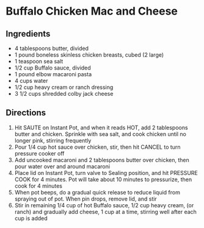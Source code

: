 # Buffalo Chicken Mac and Cheese

## Ingredients
- 4 tablespoons butter, divided
- 1 pound boneless skinless chicken breasts, cubed (2 large)
- 1 teaspoon sea salt
- 1/2 cup Buffalo sauce, divided
- 1 pound elbow macaroni pasta
- 4 cups water
- 1/2 cup heavy cream or ranch dressing
- 3 1/2 cups shredded colby jack cheese

## Directions
1. Hit SAUTE on Instant Pot, and when it reads HOT, add 2 tablespoons butter and chicken. Sprinkle with sea salt, and cook chicken until no longer pink, stirring frequently
1. Pour 1/4 cup hot sauce over chicken, stir, then hit CANCEL to turn pressure cooker off
1. Add uncooked macaroni and 2 tablespoons butter over chicken, then pour water over and around macaroni
1. Place lid on Instant Pot, turn valve to Sealing position, and hit PRESSURE COOK for 4 minutes. Pot will take about 10 minutes to pressurize, then cook for 4 minutes
1. When pot beeps, do a gradual quick release to reduce liquid from spraying out of pot. When pin drops, remove lid, and stir
1. Stir in remaining 1/4 cup of hot Buffalo sauce, 1/2 cup heavy cream, (or ranch) and gradually add cheese, 1 cup at a time, stirring well after each cup is added